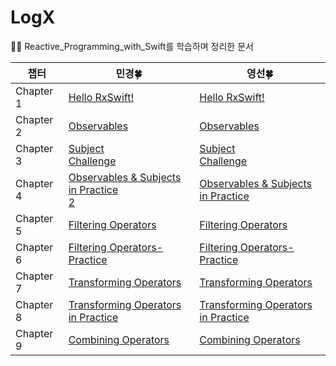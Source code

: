 # LogX
👩‍💻 Reactive_Programming_with_Swift를 학습하며 정리한 문서

|챕터|민경🍀|영선🍀|
|------|---|---|
|Chapter 1|[Hello RxSwift!](https://mingging.notion.site/Session-1-7f8e0764cc464c2ba45d8e207e297ca0?pvs=4)|[Hello RxSwift!](https://www.notion.so/Reactive_Programming_with_Swift-01-Hello-RxSwift-c6c77d8ce5f646daac164537ba07a29b?pvs=4)|
|Chapter 2|[Observables](https://mingging.notion.site/Session-4-e074296b100f4c3f8b6dab8ce700548c?pvs=4)|[Observables](https://www.notion.so/Reactive_Programming_with_Swift-02-Observables-136fcdcdeb4f4cdb8de6360a6c550751?pvs=4)|
|Chapter 3|[Subject](https://mingging.notion.site/Session-5-a8864c098b5f47739da49316406eafe3?pvs=4)<br>[Challenge](https://mingging.notion.site/Session-6-ca3d44e7d9a144a29200847034ef69f5?pvs=4)|[Subject](https://www.notion.so/Reactive_Programming_with_Swift-03-Subject-e3e6fae237a44adfaa23471d86f63c56?pvs=4)<br>[Challenge](https://www.notion.so/Reactive_Programming_with_Swift-Challenge-36ad144585274eb1ac626e9413460bd7?pvs=4)|
|Chapter 4|[Observables & Subjects in Practice](https://mingging.notion.site/Session-7-a6128085de274585a5eee4a339b03ab5?pvs=4)<br>[2](https://mingging.notion.site/Session-8-c66dcab1e79041248091782577e9b259?pvs=4)|[Observables & Subjects in Practice](https://www.notion.so/Reactive_Programming_with_Swift-04-Observables-Subjects-in-Practice-bf004ca5af154d6189f6bb6e1f06dc9d?pvs=4)|
|Chapter 5|[Filtering Operators](https://mingging.notion.site/Session-9-10-6549ecb778724cec9959e60c0af87c56?pvs=4)|[Filtering Operators](https://www.notion.so/Reactive_Programming_with_Swift-05-Filtering-Operators-fcae8c6a981c45239bda207b49c7f669?pvs=4)|
|Chapter 6|[Filtering Operators-Practice](https://mingging.notion.site/Session-11-12-e50ab89ebef24d40b2533962dbd013a3?pvs=4)|[Filtering Operators-Practice](https://www.notion.so/Reactive_Programming_with_Swift-06-Filtering-Operators-in-Practice-03b634ff88904d8e9df49438fbfec5fe?pvs=4)|
|Chapter 7|[Transforming Operators](https://mingging.notion.site/Session-13-f5c10a6649aa4fe2a9c78ccf99e9e0c4?pvs=4)|[Transforming Operators](https://www.notion.so/Reactive_Programming_with_Swift-07-Transforming-Operators-c2ce3e0ec6e6448086932e8fb780fcdb?pvs=4)|
|Chapter 8|[Transforming Operators in Practice](https://mingging.notion.site/Session-15-16-94a9ab9cbe5b4c718f84b7e3658ef780?pvs=4)|[Transforming Operators in Practice](https://www.notion.so/Reactive_Programming_with_Swift-08-Transforming-Operators-in-Practice-c2d30a8ed8f44a9e80d5fb9d29a72d2e?pvs=4)|
|Chapter 9|[Combining Operators](https://mingging.notion.site/Session-17-397e87ba9e16456dbdf8b87071269ff3?pvs=4)|[Combining Operators]()|
